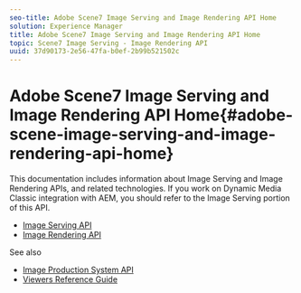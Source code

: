 ```yaml
---
seo-title: Adobe Scene7 Image Serving and Image Rendering API Home
solution: Experience Manager
title: Adobe Scene7 Image Serving and Image Rendering API Home
topic: Scene7 Image Serving - Image Rendering API
uuid: 37d90173-2e56-47fa-b0ef-2b99b521502c
---
```


# Adobe Scene7 Image Serving and Image Rendering API Home{#adobe-scene-image-serving-and-image-rendering-api-home}

This documentation includes information about Image Serving and Image Rendering APIs, and related technologies. If you work on Dynamic Media Classic integration with AEM, you should refer to the Image Serving portion of this API.

* [Image Serving API](/help/aem-is-ir-api/is-api/image-serving-api-ref/c-is-home.md)
* [Image Rendering API](/help/aem-is-ir-api/ir-api/image-rendering-api-ref/c-ir-home.md)

See also

* [Image Production System API](/help/aem-ips-api/c-overview.md)
* [Viewers Reference Guide](/help/aem-viewers-ref/c-release-notes/c-rn-07-08-19.md)

